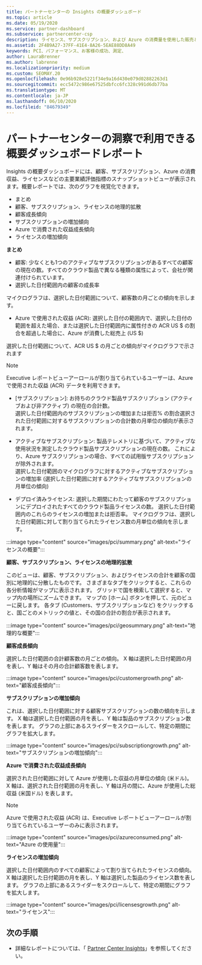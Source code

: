 ```yaml
---
title: パートナーセンターの Insights の概要ダッシュボード
ms.topic: article
ms.date: 05/19/2020
ms.service: partner-dashboard
ms.subservice: partnercenter-csp
description: ライセンス、サブスクリプション、および Azure の消費量を使用した販売とデプロイ、顧客の成長、および収益の増加に関するスナップショットをご覧ください。
ms.assetid: 2F4B9A27-37FF-41E4-8A26-5EAE88DD8A49
keywords: PCI、パフォーマンス、お客様の成功、測定、
author: LauraBrenner
ms.author: labrenne
ms.localizationpriority: medium
ms.custom: SEOMAY.20
ms.openlocfilehash: 0e96b928e5221f34e9a16d430e079d02882263d1
ms.sourcegitcommit: ecc5472c986e67525dbfcc6fc328c991d6db77ba
ms.translationtype: MT
ms.contentlocale: ja-JP
ms.lasthandoff: 06/10/2020
ms.locfileid: "84679349"
---
```

# <a name="overview-dashboard-reports-available-in-partner-center-insights"></a>パートナーセンターの洞察で利用できる概要ダッシュボードレポート
 
Insights の概要ダッシュボードには、顧客、サブスクリプション、Azure の消費収益、ライセンスなどの主要業績評価指標のスナップショットビューが表示されます。概要レポートでは、次のグラフを視覚化できます。 

- まとめ  
- 顧客、サブスクリプション、ライセンスの地理的拡散  
- 顧客成長傾向 
- サブスクリプションの増加傾向 
- Azure で消費された収益成長傾向 
- ライセンスの増加傾向 

**まとめ**

- 顧客: 少なくとも1つのアクティブなサブスクリプションがあるすべての顧客の現在の数。すべてのクラウド製品で異なる種類の属性によって、会社が関連付けられています。 
- 選択した日付範囲内の顧客の成長率 

マイクログラフは、選択した日付範囲について、顧客数の月ごとの傾向を示します。 

 
- Azure で使用された収益 (ACR): 選択した日付の範囲内で、選択した日付の範囲を超えた場合、または選択した日付範囲内に属性付きの ACR US $ の割合を超過した場合に、Azure が消費した総売上 (US $)

選択した日付範囲について、ACR US $ の月ごとの傾向がマイクログラフで示されます 
>[!Note] 
>Executive レポートビューアーロールが割り当てられているユーザーは、Azure で使用された収益 (ACR) データを利用できます。 
 
- [サブスクリプション]: お持ちのクラウド製品サブスクリプション (アクティブおよび非アクティブ) の現在の合計数。  
選択した日付範囲内のサブスクリプションの増加または拒否% の割合選択された日付範囲に対するサブスクリプションの合計数の月単位の傾向が表示されます。 
 
- アクティブなサブスクリプション: 製品テレメトリに基づいて、アクティブな使用状況を測定したクラウド製品サブスクリプションの現在の数。 これにより、Azure サブスクリプションの場合、すべての試用版サブスクリプションが除外されます。  
選択した日付範囲のマイクログラフに対するアクティブなサブスクリプションの増加率 (選択した日付範囲に対するアクティブなサブスクリプションの月単位の傾向) 
 
- デプロイ済みライセンス: 選択した期間にわたって顧客のサブスクリプションにデプロイされたすべてのクラウド製品ライセンスの数。 選択した日付範囲内のこれらのライセンスの増加または拒否率。 マイクログラフは、選択した日付範囲に対して割り当てられたライセンス数の月単位の傾向を示します。

:::image type="content" source="images/pci/summary.png" alt-text="ライセンスの概要":::

**顧客、サブスクリプション、ライセンスの地理的拡散** 

このビューは、顧客、サブスクリプション、およびライセンスの合計を顧客の国別に地理的に分散したものです。 さまざまなタブをクリックすると、これらの各分析情報がマップに表示されます。 グリッドで国を検索して選択すると、マップ内の場所にズームできます。 マップの [ホーム] ボタンを押して、元のビューに戻します。 各タブ (Customers、サブスクリプションなど) をクリックすると、国ごとのメトリックの値と、その国の合計の割合が表示されます。  

:::image type="content" source="images/pci/geosummary.png" alt-text="地理的な概要":::

**顧客成長傾向**

選択した日付範囲の合計顧客数の月ごとの傾向。 X 軸は選択した日付範囲の月を表し、Y 軸はその月の合計顧客数を表します。 

:::image type="content" source="images/pci/customergrowth.png" alt-text="顧客成長傾向":::

**サブスクリプションの増加傾向**

これは、選択した日付範囲に対する顧客サブスクリプションの数の傾向を示します。 X 軸は選択した日付範囲の月を表し、Y 軸は製品のサブスクリプション数を表します。 グラフの上部にあるスライダーをスクロールして、特定の期間にグラフを拡大します。 

:::image type="content" source="images/pci/subscriptiongrowth.png" alt-text="サブスクリプションの増加傾向":::

**Azure で消費された収益成長傾向**

選択された日付範囲に対して Azure が使用した収益の月単位の傾向 (米ドル)。 X 軸は、選択された日付範囲の月を表し、Y 軸は月の間に、Azure が使用した総収益 (米国ドル) を表します。
   
>[!Note] 
>Azure で使用された収益 (ACR) は、Executive レポートビューアーロールが割り当てられているユーザーのみに表示されます。 

:::image type="content" source="images/pci/azureconsumed.png" alt-text="Azure の使用量":::

**ライセンスの増加傾向**
 
選択した日付範囲内のすべての顧客によって割り当てられたライセンスの傾向。 X 軸は選択した日付範囲の月を表し、Y 軸は選択した製品のライセンス数を表します。 グラフの上部にあるスライダーをスクロールして、特定の期間にグラフを拡大します。  

:::image type="content" source="images/pci/licensesgrowth.png" alt-text="ライセンス":::

## <a name="next-steps"></a>次の手順

- 詳細なレポートについては、「 [Partner Center Insights](partner-center-insights.md)」を参照してください。
